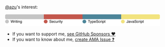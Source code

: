 [@azu](https://github.com/azu/azu/)'s interest:

[![My interest](https://raw.githubusercontent.com/azu/azu/master/docs/resources/GitHubHeader.png)](https://github.com/sponsors/azu)

<!-- Source: https://www.figma.com/file/a19Efv000GiqL4O8ng2ygX/Untitled?node-id=0%3A1 -->

- If you want to support me, [see GitHub Sponsors ♥️](https://github.com/sponsors/azu)
- If you want to know about me, [create AMA Issue ❓](https://github.com/azu/azu/issues/new?template=AMA.md)

